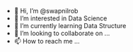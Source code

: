 - 👋 Hi, I’m @swapnilrob
- 👀 I’m interested in Data Science
- 🌱 I’m currently learning Data Structure 
- 💞️ I’m looking to collaborate on ...
- 📫 How to reach me ...


<!---
swapnilrob/swapnilrob is a ✨ special ✨ repository because its `README.md` (this file) appears on your GitHub profile.
You can click the Preview link to take a look at your changes.
--->
